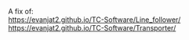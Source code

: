 A fix of:
<br> https://evanjat2.github.io/TC-Software/Line_follower/
<br> https://evanjat2.github.io/TC-Software/Transporter/
